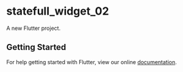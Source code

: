 # statefull_widget_02

A new Flutter project.

## Getting Started

For help getting started with Flutter, view our online
[documentation](https://flutter.io/).
